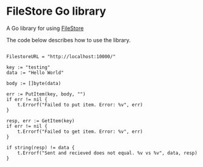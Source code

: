# FileStore Go library

A Go library for using [FileStore](https://github.com/Tebro/FileStore)



The code below describes how to use the library.
```

FilestoreURL = "http://localhost:10000/"

key := "testing"
data := "Hello World"

body := []byte(data)

err := PutItem(key, body, "")
if err != nil {
    t.Errorf("Failed to put item. Error: %v", err)
}

resp, err := GetItem(key)
if err != nil {
    t.Errorf("Failed to get item. Error: %v", err)
}

if string(resp) != data {
    t.Errorf("Sent and recieved does not equal. %v vs %v", data, resp)
}

```
